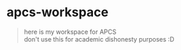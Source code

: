 # apcs-workspace
> here is my workspace for APCS                                                                                                   
> don't use this for academic dishonesty purposes :D

